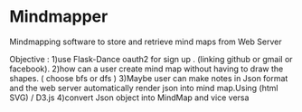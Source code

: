 # Mindmapper
Mindmapping software to store and retrieve mind maps from Web Server

Objective :
1)use Flask-Dance oauth2 for sign up . (linking github or gmail or facebook).
2)how can a user create mind map without having to draw the shapes. ( choose bfs or dfs ) 
3)Maybe user can make notes in Json format and the web server automatically render json into mind map.Using (html SVG) / D3.js
4)convert Json object into MindMap and vice versa 
